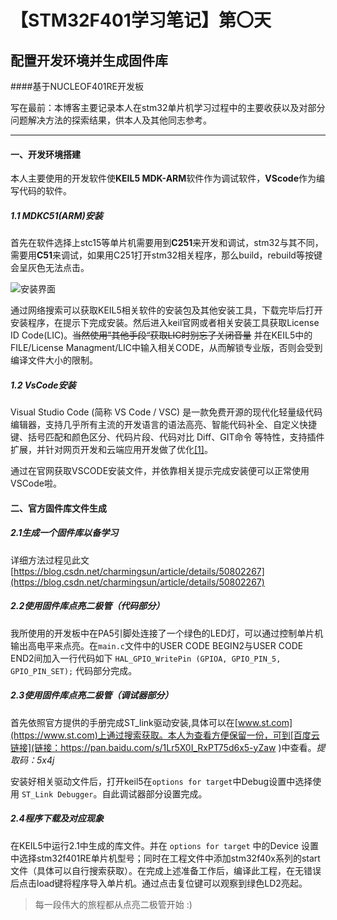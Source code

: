【STM32F401学习笔记】第〇天
===================
配置开发环境并生成固件库
--
####基于NUCLEOF401RE开发板

写在最前：本博客主要记录本人在stm32单片机学习过程中的主要收获以及对部分问题解决方法的探索结果，供本人及其他同志参考。

---------

#### 一、开发环境搭建
本人主要使用的开发软件使**KEIL5 MDK-ARM**软件作为调试软件，**VScode**作为编写代码的软件。

##### 1.1 MDKC51(ARM)安装

首先在软件选择上stc15等单片机需要用到**C251**来开发和调试，stm32与其不同，需要用**C51**来调试，如果用C251打开stm32相关程序，那么build，rebuild等按键会呈灰色无法点击。

![安装界面](D:\codeDZB\MyGit\Faxci-yet.github.io\img/_2021-7-29_keil_install_1.png)

通过网络搜索可以获取KEIL5相关软件的安装包及其他安装工具，下载完毕后打开安装程序，在提示下完成安装。然后进入keil官网或者相关安装工具获取License ID Code(LIC)。~~当然使用”其他手段“获取LIC时别忘了关闭音量~~ 并在KEIL5中的FILE/License Managment/LIC中输入相关CODE，从而解锁专业版，否则会受到编译文件大小的限制。

##### 1.2 VsCode安装

Visual Studio Code (简称 VS Code / VSC) 是一款免费开源的现代化轻量级代码编辑器，支持几乎所有主流的开发语言的语法高亮、智能代码补全、自定义快捷键、括号匹配和颜色区分、代码片段、代码对比 Diff、GIT命令 等特性，支持插件扩展，并针对网页开发和云端应用开发做了优化[[1]](https://juejin.cn/post/6844903624162672648)。

通过在官网获取VSCODE安装文件，并依靠相关提示完成安装便可以正常使用VSCode啦。

#### 二、官方固件库文件生成

##### 2.1生成一个固件库以备学习

详细方法过程见此文[https://blog.csdn.net/charmingsun/article/details/50802267](https://blog.csdn.net/charmingsun/article/details/50802267)

##### 2.2使用固件库点亮二极管（代码部分）

我所使用的开发板中在PA5引脚处连接了一个绿色的LED灯，可以通过控制单片机输出高电平来点亮。在`main.c`文件中的USER CODE BEGIN2与USER CODE END2间加入一行代码如下
```HAL_GPIO_WritePin (GPIOA, GPIO_PIN_5, GPIO_PIN_SET);```
代码部分完成。

##### 2.3使用固件库点亮二极管（调试器部分）

首先依照官方提供的手册完成ST_link驱动安装,具体可以在[www.st.com](https://www.st.com)上通过搜索获取。本人为查看方便保留一份，可到[百度云链接](链接：https://pan.baidu.com/s/1Lr5X0I_RxPT75d6x5-yZaw )中查看。*提取码：5x4j*

安装好相关驱动文件后，打开keil5在`options for target`中Debug设置中选择使用 `ST_Link Debugger`。自此调试器部分设置完成。

##### 2.4程序下载及对应现象
在KEIL5中运行2.1中生成的库文件。并在 `options for target` 中的Device 设置中选择stm32f401RE单片机型号；同时在工程文件中添加stm32f40x系列的start文件（具体可以自行搜索获取）。在完成上述准备工作后，编译此工程，在无错误后点击load键将程序导入单片机。通过点击复位键可以观察到绿色LD2亮起。
>每一段伟大的旅程都从点亮二极管开始 :)

